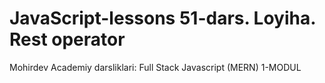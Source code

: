# JavaScript-lessons 51-dars. Loyiha. Rest operator
Mohirdev Academiy darsliklari: Full Stack Javascript (MERN) 1-MODUL
